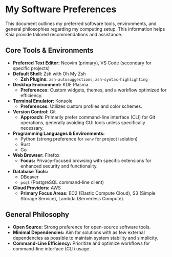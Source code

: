# My Software Preferences

This document outlines my preferred software tools, environments, and general philosophies regarding my computing setup. This information helps Kaia provide tailored recommendations and assistance.

## Core Tools & Environments

-   **Preferred Text Editor:** Neovim (primary), VS Code (secondary for specific projects)
-   **Default Shell:** Zsh with Oh My Zsh
    -   **Zsh Plugins:** `zsh-autosuggestions`, `zsh-syntax-highlighting`
-   **Desktop Environment:** KDE Plasma
    -   **Preferences:** Custom widgets, themes, and a workflow optimized for efficiency.
-   **Terminal Emulator:** Konsole
    -   **Preferences:** Utilizes custom profiles and color schemes.
-   **Version Control:** Git
    -   **Approach:** Primarily prefer command-line interface (CLI) for Git operations, generally avoiding GUI tools unless specifically necessary.
-   **Programming Languages & Environments:**
    -   Python (strong preference for `venv` for project isolation)
    -   Rust
    -   Go
-   **Web Browser:** Firefox
    -   **Focus:** Privacy-focused browsing with specific extensions for enhanced security and functionality.
-   **Database Tools:**
    -   DBeaver
    -   `psql` (PostgreSQL command-line client)
-   **Cloud Providers:** AWS
    -   **Primary Focus Areas:** EC2 (Elastic Compute Cloud), S3 (Simple Storage Service), Lambda (Serverless Compute).

## General Philosophy

-   **Open Source:** Strong preference for open-source software tools.
-   **Minimal Dependencies:** Aim for solutions with as few external dependencies as possible to maintain system stability and simplicity.
-   **Command-Line Efficiency:** Prioritize and optimize workflows for command-line interface (CLI) usage.

